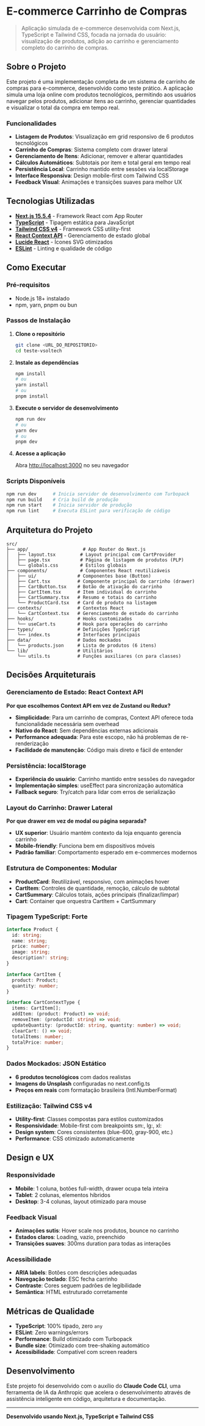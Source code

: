 # E-commerce Carrinho de Compras

> Aplicação simulada de e-commerce desenvolvida com Next.js, TypeScript e Tailwind CSS, focada na jornada do usuário: visualização de produtos, adição ao carrinho e gerenciamento completo do carrinho de compras.

## Sobre o Projeto

Este projeto é uma implementação completa de um sistema de carrinho de compras para e-commerce, desenvolvido como teste prático. A aplicação simula uma loja online com produtos tecnológicos, permitindo aos usuários navegar pelos produtos, adicionar itens ao carrinho, gerenciar quantidades e visualizar o total da compra em tempo real.

### Funcionalidades

- **Listagem de Produtos**: Visualização em grid responsivo de 6 produtos tecnológicos
- **Carrinho de Compras**: Sistema completo com drawer lateral
- **Gerenciamento de Itens**: Adicionar, remover e alterar quantidades
- **Cálculos Automáticos**: Subtotais por item e total geral em tempo real
- **Persistência Local**: Carrinho mantido entre sessões via localStorage
- **Interface Responsiva**: Design mobile-first com Tailwind CSS
- **Feedback Visual**: Animações e transições suaves para melhor UX

## Tecnologias Utilizadas

- **[Next.js 15.5.4](https://nextjs.org)** - Framework React com App Router
- **[TypeScript](https://www.typescriptlang.org)** - Tipagem estática para JavaScript
- **[Tailwind CSS v4](https://tailwindcss.com)** - Framework CSS utility-first
- **[React Context API](https://react.dev/reference/react/createContext)** - Gerenciamento de estado global
- **[Lucide React](https://lucide.dev)** - Ícones SVG otimizados
- **[ESLint](https://eslint.org)** - Linting e qualidade de código

## Como Executar

### Pré-requisitos

- Node.js 18+ instalado
- npm, yarn, pnpm ou bun

### Passos de Instalação

1. **Clone o repositório**
   ```bash
   git clone <URL_DO_REPOSITORIO>
   cd teste-vsoltech
   ```

2. **Instale as dependências**
   ```bash
   npm install
   # ou
   yarn install
   # ou
   pnpm install
   ```

3. **Execute o servidor de desenvolvimento**
   ```bash
   npm run dev
   # ou
   yarn dev
   # ou
   pnpm dev
   ```

4. **Acesse a aplicação**

   Abra [http://localhost:3000](http://localhost:3000) no seu navegador

### Scripts Disponíveis

```bash
npm run dev      # Inicia servidor de desenvolvimento com Turbopack
npm run build    # Cria build de produção
npm run start    # Inicia servidor de produção
npm run lint     # Executa ESLint para verificação de código
```

## Arquitetura do Projeto

```
src/
├── app/                    # App Router do Next.js
│   ├── layout.tsx         # Layout principal com CartProvider
│   ├── page.tsx           # Página de listagem de produtos (PLP)
│   └── globals.css        # Estilos globais
├── components/            # Componentes React reutilizáveis
│   ├── ui/               # Componentes base (Button)
│   ├── Cart.tsx          # Componente principal do carrinho (drawer)
│   ├── CartButton.tsx    # Botão de ativação do carrinho
│   ├── CartItem.tsx      # Item individual do carrinho
│   ├── CartSummary.tsx   # Resumo e totais do carrinho
│   └── ProductCard.tsx   # Card de produto na listagem
├── contexts/             # Contextos React
│   └── CartContext.tsx   # Gerenciamento de estado do carrinho
├── hooks/                # Hooks customizados
│   └── useCart.ts        # Hook para operações do carrinho
├── types/                # Definições TypeScript
│   └── index.ts          # Interfaces principais
├── data/                 # Dados mockados
│   └── products.json     # Lista de produtos (6 itens)
└── lib/                  # Utilitários
    └── utils.ts          # Funções auxiliares (cn para classes)
```

## Decisões Arquiteturais

### **Gerenciamento de Estado: React Context API**

**Por que escolhemos Context API em vez de Zustand ou Redux?**

- **Simplicidade**: Para um carrinho de compras, Context API oferece toda funcionalidade necessária sem overhead
- **Nativo do React**: Sem dependências externas adicionais
- **Performance adequada**: Para este escopo, não há problemas de re-renderização
- **Facilidade de manutenção**: Código mais direto e fácil de entender

### **Persistência: localStorage**

- **Experiência do usuário**: Carrinho mantido entre sessões do navegador
- **Implementação simples**: useEffect para sincronização automática
- **Fallback seguro**: Try/catch para lidar com erros de serialização

### **Layout do Carrinho: Drawer Lateral**

**Por que drawer em vez de modal ou página separada?**

- **UX superior**: Usuário mantém contexto da loja enquanto gerencia carrinho
- **Mobile-friendly**: Funciona bem em dispositivos móveis
- **Padrão familiar**: Comportamento esperado em e-commerces modernos

### **Estrutura de Componentes: Modular**

- **ProductCard**: Reutilizável, responsivo, com animações hover
- **CartItem**: Controles de quantidade, remoção, cálculo de subtotal
- **CartSummary**: Cálculos totais, ações principais (finalizar/limpar)
- **Cart**: Container que orquestra CartItem + CartSummary

### **Tipagem TypeScript: Forte**

```typescript
interface Product {
  id: string;
  name: string;
  price: number;
  image: string;
  description?: string;
}

interface CartItem {
  product: Product;
  quantity: number;
}

interface CartContextType {
  items: CartItem[];
  addItem: (product: Product) => void;
  removeItem: (productId: string) => void;
  updateQuantity: (productId: string, quantity: number) => void;
  clearCart: () => void;
  totalItems: number;
  totalPrice: number;
}
```

### **Dados Mockados: JSON Estático**

- **6 produtos tecnológicos** com dados realistas
- **Imagens do Unsplash** configuradas no next.config.ts
- **Preços em reais** com formatação brasileira (Intl.NumberFormat)

### **Estilização: Tailwind CSS v4**

- **Utility-first**: Classes compostas para estilos customizados
- **Responsividade**: Mobile-first com breakpoints sm:, lg:, xl:
- **Design system**: Cores consistentes (blue-600, gray-900, etc.)
- **Performance**: CSS otimizado automaticamente

## Design e UX

### **Responsividade**
- **Mobile**: 1 coluna, botões full-width, drawer ocupa tela inteira
- **Tablet**: 2 colunas, elementos híbridos
- **Desktop**: 3-4 colunas, layout otimizado para mouse

### **Feedback Visual**
- **Animações sutis**: Hover scale nos produtos, bounce no carrinho
- **Estados claros**: Loading, vazio, preenchido
- **Transições suaves**: 300ms duration para todas as interações

### **Acessibilidade**
- **ARIA labels**: Botões com descrições adequadas
- **Navegação teclado**: ESC fecha carrinho
- **Contraste**: Cores seguem padrões de legibilidade
- **Semântica**: HTML estruturado corretamente

## Métricas de Qualidade

- **TypeScript**: 100% tipado, zero `any`
- **ESLint**: Zero warnings/errors
- **Performance**: Build otimizado com Turbopack
- **Bundle size**: Otimizado com tree-shaking automático
- **Acessibilidade**: Compatível com screen readers

## Desenvolvimento

Este projeto foi desenvolvido com o auxílio do **Claude Code CLI**, uma ferramenta de IA da Anthropic que acelera o desenvolvimento através de assistência inteligente em código, arquitetura e documentação.

---

**Desenvolvido usando Next.js, TypeScript e Tailwind CSS**